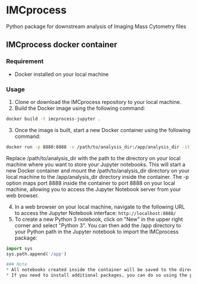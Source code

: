 # IMCprocess
Python package for downstream analysis of Imaging Mass Cytometry files

## IMCprocess docker container
### Requirement 
* Docker installed on your local machine
### Usage
1. Clone or download the IMCprocess repository to your local machine.
2. Build the Docker image using the following command:
```bash
docker build -t imcprocess-jupyter .
```
3. Once the image is built, start a new Docker container using the following command:
```bash
docker run -p 8888:8888 -v /path/to/analysis_dir:/app/analysis_dir -it imcprocess-jupyter
```
Replace /path/to/analysis_dir with the path to the directory on your local machine where you want to store your Jupyter notebooks.
This will start a new Docker container and mount the /path/to/analysis_dir directory on your local machine to the /app/analysis_dir directory inside the container. The -p option maps port 8888 inside the container to port 8888 on your local machine, allowing you to access the Jupyter Notebook server from your web browser.

4. In a web browser on your local machine, navigate to the following URL to access the Jupyter Notebook interface:
`http://localhost:8888/`
5. To create a new Python 3 notebook, click on "New" in the upper right corner and select "Python 3". You can then add the /app directory to your Python path in the Jupyter notebook to import the IMCprocess package:
```python
import sys
sys.path.append('/app')

### Note
* All notebooks created inside the container will be saved to the directory specified in the docker run command. To make sure your notebooks are saved on your local machine, be sure to specify a path that is accessible from within the container.
* If you need to install additional packages, you can do so using the pip command inside the container. Any packages installed inside the container will not persist after the container is stopped or removed, unless you save the container state as a new image using the docker commit command.
